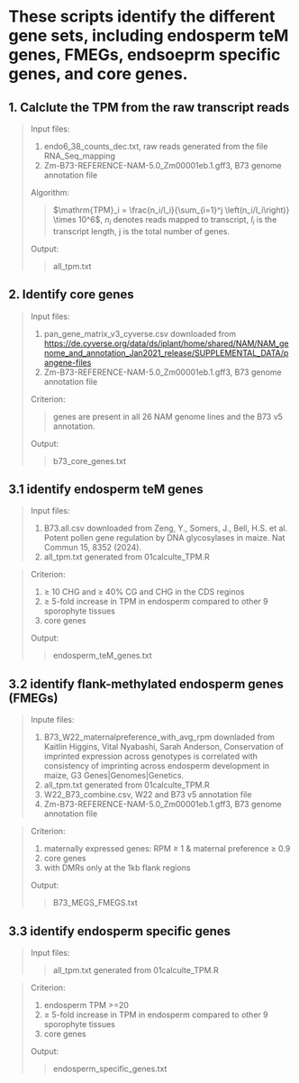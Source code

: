 # These scripts identify the different gene sets, including endosperm teM genes, FMEGs, endsoeprm specific genes, and core genes.

## 1. Calclute the TPM from the raw transcript reads  
>Input files:
>1. endo6_38_counts_dec.txt, raw reads generated from the file RNA_Seq_mapping
>2. Zm-B73-REFERENCE-NAM-5.0_Zm00001eb.1.gff3, B73 genome annotation file
>   
>Algorithm:
>
>>$`\mathrm{TPM}_i = \frac{n_i/l_i}{\sum_{i=1}^j \left(n_i/l_i\right)} \times 10^6`$, $`n_i`$ denotes reads mapped to transcript, $`l_i`$ is the transcript length, j is the total number of genes.  
>>
>Output:
>>all_tpm.txt

## 2. Identify core genes
>Input files:
>
>1. pan_gene_matrix_v3_cyverse.csv downloaded from https://de.cyverse.org/data/ds/iplant/home/shared/NAM/NAM_genome_and_annotation_Jan2021_release/SUPPLEMENTAL_DATA/pangene-files
>2. Zm-B73-REFERENCE-NAM-5.0_Zm00001eb.1.gff3, B73 genome annotation file
>   
>Criterion:
>>genes are present in all 26 NAM genome lines and the B73 v5 annotation.
>>
>Output:
>>b73_core_genes.txt

## 3.1 identify endosperm teM genes
>Input files:
>1. B73.all.csv downloaded from Zeng, Y., Somers, J., Bell, H.S. et al. Potent pollen gene regulation by DNA glycosylases in maize.                     Nat Commun 15, 8352 (2024).
>2. all_tpm.txt generated from 01calculte_TPM.R

>Criterion:
>1. ≥ 10 CHG and ≥ 40% CG and CHG in the CDS reginos
>2. ≥ 5-fold increase in TPM in endosperm compared to other 9 sporophyte tissues
>3. core genes
>
>Output:
>>endosperm_teM_genes.txt

## 3.2 identify flank-methylated endosperm genes (FMEGs)
>Inpute files:
>1. B73_W22_maternalpreference_with_avg_rpm downladed from Kaitlin Higgins, Vital Nyabashi, Sarah Anderson, Conservation of                                imprinted expression across genotypes is correlated with consistency of imprinting across endosperm development in maize, G3                           Genes|Genomes|Genetics.
 >2. all_tpm.txt generated from 01calculte_TPM.R
 >3. W22_B73_combine.csv, W22 and B73 v5 annotation file 
 >4. Zm-B73-REFERENCE-NAM-5.0_Zm00001eb.1.gff3, B73 genome annotation file
                    
 >Criterion:
 >1. maternally expressed genes: RPM ≥ 1 & maternal preference ≥ 0.9 
 >2. core genes 
 >3. with DMRs only at the 1kb flank regions
>
>Output:
>>B73_MEGS_FMEGS.txt

## 3.3 identify endosperm specific genes
>Input files:
>>all_tpm.txt generated from 01calculte_TPM.R

>Criterion:
>1. endosperm TPM >=20
>2. ≥ 5-fold increase in TPM in endosperm compared to other 9 sporophyte tissues
>3. core genes
>
>Output:
>>endosperm_specific_genes.txt
                 


     
           
  
